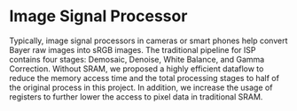 # Image Signal Processor

Typically, image signal processors in cameras or smart phones help convert Bayer raw images into sRGB images. The traditional pipeline for ISP contains four stages: Demosaic, Denoise, White Balance, and Gamma Correction. Without SRAM, we proposed a highly efficient dataflow to reduce the memory access time and the total processing stages to half of the original process in this project. In addition, we increase the usage of registers to further lower the access to pixel data in traditional SRAM.